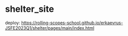 # shelter_site

deploy: https://rolling-scopes-school.github.io/erkaevrus-JSFE2023Q1/shelter/pages/main/index.html
